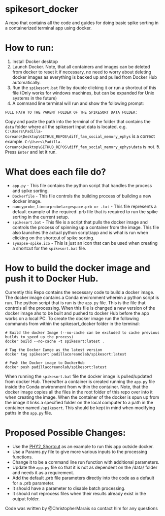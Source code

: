 # spikesort_docker
A repo that contains all the code and guides for doing basic spike sorting in a containerized terminal app using docker. 

# How to run:
1. Install Docker desktop
2. Launch Docker. Note, that all containers and images can be deleted from docker to reset it if necessary, no need to worry about deleting docker images as everything is backed up and pulled from Docker Hub automatically. 
3. Run the `spikesort.bat` file by double clicking it or run a shortcut of this file (Only works for windows machines, but can be expanded for Unix systems in the future)
4. A command line terminal will run and show the following prompt:
```
FULL PATH TO THE PARENT FOLDER OF THE SPIKESORT DATA FOLDER:
```
Copy and paste the path into the terminal of the folder that contains the `data` folder where all the spikesort input data is located. 
e.g. `C:\Users\Padilla-Coreano\Desktop\GITHUB_REPOS\diff_fam_social_memory_ephys` is a correct example. `C:\Users\Padilla-Coreano\Desktop\GITHUB_REPOS\diff_fam_social_memory_ephys\data` is not.
5. Press `Enter` and let it run.

# What does each file do?
* `app.py` - This file contains the python script that handles the process and spike sorting.
* `Dockerfile` - This file controls the building process of building a new docker image.
* `nancyprobe_linearprobelargespace.prb or .txt` - This file represents a default example of the required .prb file that is required to run the spike sorting in the current setup.
* `spikesort.bat` - This file is a script that pulls the docker image and controls the process of spinning up a container from the image. This file also launches the actual python script/app and is what is run when clicking on the shortcut of spike sorting.
* `synapse-spike.ico` - This is just an icon that can be used when creating a shortcut for the `spikesort.bat` file. 

# How to build the docker image and push it to Docker Hub.
Currently this Repo contains the necessary code to build a docker image. The docker image contains a Conda environment wherein a python script is run. The python script that is run is the `app.py` file. This is the file that controls all the processing. When this file is changed a new version of the docker image ahs to be built and pushed to docker Hub before the app works on a local PC. To create the docker image run the following commands from within the spikesort_docker folder in the terminal:
```
# Build the docker Image (--no-cache can be excluded to cache previous builds to speed up the process)
docker build --no-cache -t spikesort:latest .

# Tag the Docker Iamge as the latest version
docker tag spikesort padillacoreanolab/spikesort:latest

# Push the Docker image to DockerHub
docker push padillacoreanolab/spikesort:latest
```
When running the `spikesort.bat` file the docker image is pulled/updated from docker Hub. Thereafter a container is created running the `app.py` file inside the Conda environment from within the container. Note, that the docker image copies all the files in the root folder of this repo over into it when creating the image. When the container of the docker is spun up from the image it links a specified folder on the local computer to a path in the container named `/spikesort`. This should be kept in mind when modifying paths in the `app.py` file.


# Proposed Possible Changes:
* Use the [PHY2_Shortcut](https://github.com/padillacoreanolab/PHY2_shortcuts) as an example to run this app outside docker.
* Use a Params.py file to give more various inputs to the processing functions.
* Change it to be a command line run function with additional parameters.
* Update the `app.py` file so that it is not as dependent on the /data/ folder and needs it as a requirement.
* Add the default .prb file parameters directly into the code as a default for a .prb parameter.
* It should have a parameter to disable batch processing.
* It should not reprocess files when their results already exist in the output folder.

Code was written by @ChristopherMarais so contact him for any questions

